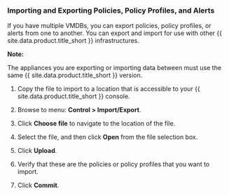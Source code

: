 ### Importing and Exporting Policies, Policy Profiles, and Alerts

If you have multiple VMDBs, you can export policies, policy profiles, or
alerts from one to another. You can export and import for use with other
{{ site.data.product.title_short }} infrastructures.

**Note:**

The appliances you are exporting or importing data between must use the
same {{ site.data.product.title_short }} version.

1.  Copy the file to import to a location that is accessible to your
    {{ site.data.product.title_short }} console.

2.  Browse to menu: **Control > Import/Export**.

3.  Click **Choose file** to navigate to the location of the file.

4.  Select the file, and then click **Open** from the file selection
    box.

5.  Click **Upload**.

6.  Verify that these are the policies or policy profiles that you want
    to import.

7.  Click **Commit**.
